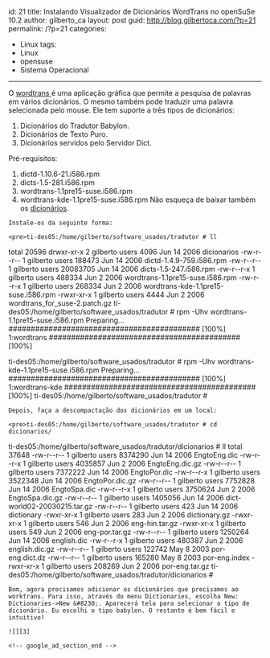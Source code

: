 id: 21
title: Instalando Visualizador de Dicionários WordTrans no openSuSe 10.2
author: gilberto_ca
layout: post
guid: http://blog.gilbertoca.com/?p=21
permalink: /?p=21
categories:
  - Linux
tags:
  - Linux
  - opensuse
  - Sistema Operacional
---
<!-- google_ad_section_start -->

O [wordtrans ][1]é uma aplicação gráfica que permite a pesquisa de palavras em vários dicionários. O mesmo também pode traduzir uma palavra selecionada pelo mouse. Ele tem suporte a três tipos de dicionários:

  1. Dicionários do Tradutor Babylon.
  2. Dicionários de Texto Puro.
  3. Dicionários servidos pelo Servidor Dict.

Pré-requisitos:

  1. dictd-1.10.6-21.i586.rpm
  2. dicts-1.5-281.i586.rpm
  3. wordtrans-1.1pre15-suse.i586.rpm
  4. wordtrans-kde-1.1pre15-suse.i586.rpm 
    Não esqueça de baixar também os [dicionários][2].</li> </ol> 
    
    Instale-os da seguinte forma:
    
    <pre>ti-des05:/home/gilberto/software_usados/tradutor # ll
total 20596
drwxr-xr-x 2 gilberto users     4096 Jun 14  2006 dicionarios
-rw-r--r-- 1 gilberto users   188473 Jun 14  2006 dictd-1.4.9-759.i586.rpm
-rw-r--r-- 1 gilberto users 20083705 Jun 14  2006 dicts-1.5-247.i586.rpm
-rw-r--r-x 1 gilberto users   488334 Jun  2  2006 wordtrans-1.1pre15-suse.i586.rpm
-rw-r--r-x 1 gilberto users   268334 Jun  2  2006 wordtrans-kde-1.1pre15-suse.i586.rpm
-rwxr-xr-x 1 gilberto users     4444 Jun  2  2006 wordtrans_for_suse-2.patch.gz
ti-des05:/home/gilberto/software_usados/tradutor # rpm -Uhv wordtrans-1.1pre15-suse.i586.rpm
Preparing...                ########################################### [100%]
   1:wordtrans              ########################################### [100%]

ti-des05:/home/gilberto/software_usados/tradutor # rpm -Uhv wordtrans-kde-1.1pre15-suse.i586.rpm
Preparing...                ########################################### [100%]
   1:wordtrans-kde          ########################################### [100%]
ti-des05:/home/gilberto/software_usados/tradutor #</pre>
    
    Depois, faça a descompactação dos dicionários em um local:
    
    <pre>ti-des05:/home/gilberto/software_usados/tradutor # cd dicionarios/
ti-des05:/home/gilberto/software_usados/tradutor/dicionarios # ll
total 37648
-rw-r--r-- 1 gilberto users 8374290 Jun 14  2006 EngtoEng.dic
-rw-r--r-x 1 gilberto users 4035857 Jun  2  2006 EngtoEng.dic.gz
-rw-r--r-- 1 gilberto users 7372222 Jun 14  2006 EngtoPor.dic
-rw-r--r-x 1 gilberto users 3522348 Jun 14  2006 EngtoPor.dic.gz
-rw-r--r-- 1 gilberto users 7752828 Jun 14  2006 EngtoSpa.dic
-rw-r--r-x 1 gilberto users 3750624 Jun  2  2006 EngtoSpa.dic.gz
-rw-r--r-- 1 gilberto users 1405056 Jun 14  2006 dict-world02-20030215.tar.gz
-rw-r--r-- 1 gilberto users     423 Jun 14  2006 dictionary
-rwxr-xr-x 1 gilberto users     283 Jun  2  2006 dictionary.gz
-rwxr-xr-x 1 gilberto users     546 Jun  2  2006 eng-hin.tar.gz
-rwxr-xr-x 1 gilberto users     549 Jun  2  2006 eng-por.tar.gz
-rw-r--r-- 1 gilberto users 1250264 Jun 14  2006 english.dic
-rw-r--r-x 1 gilberto users  480387 Jun  2  2006 english.dic.gz
-rw-r--r-- 1 gilberto users  122742 May  8  2003 por-eng.dict.dz
-rw-r--r-- 1 gilberto users  165280 May  8  2003 por-eng.index
-rwxr-xr-x 1 gilberto users  208269 Jun  2  2006 por-eng.tar.gz
ti-des05:/home/gilberto/software_usados/tradutor/dicionarios #</pre>
    
    Bom, agora precisamos adicionar os dicionários que precisamos ao worktrans. Para isso, através do menu Dictionaries, escolha New: Dictionaries->New &#8230;. Aparecerá tela para selecionar o tipo de dicionário. Eu escolhi o tipo babylon. O restante é bem fácil e intuitivo!
    
    ![][3]
    
    <!-- google_ad_section_end -->

 [1]: http://www.escomposlinux.org/rvm/wordtrans/about_en.php
 [2]: http://www.escomposlinux.org/rvm/wordtrans/dictionaries_en.php
 [3]: http://blog.gilbertoca.com/wp-content/uploads/wordtrans.png